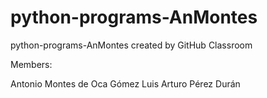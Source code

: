 # python-programs-AnMontes
python-programs-AnMontes created by GitHub Classroom



Members:

  Antonio Montes de Oca Gómez
  Luis Arturo Pérez Durán
